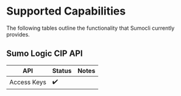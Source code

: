 # Supported Capabilities

The following tables outline the functionality that Sumocli currently provides.

## Sumo Logic CIP API

| API | Status | Notes |
| --- | --- | --- |
| Access Keys | :heavy_check_mark: | |
